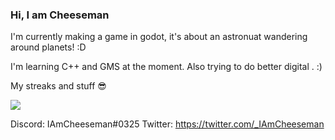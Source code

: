 ### Hi, I am Cheeseman

<!--
**IAmCheeseman/IAmCheeseman** is a ✨ _special_ ✨ repository because its `README.md` (this file) appears on your GitHub profile.

Here are some ideas to get you started:
a
- 🔭 I’m currently working on ...
- 🌱 I’m currently learning ...
- 👯 I’m looking to collaborate on ...
- 🤔 I’m looking for help with ...
- 💬 Ask me about ...
- 📫 How to reach me: ...
- 😄 Pronouns: ...
- ⚡ Fun fact: ...
-->

I'm currently making a game in godot, it's about an astronuat wandering around planets! :D

I'm learning C++ and GMS at the moment. Also trying to do better digital . :)

My streaks and stuff 😎

![](https://github-readme-streak-stats.herokuapp.com/?user=IAmCheeseman&hide_border=true)

Discord: IAmCheeseman#0325
Twitter: https://twitter.com/_IAmCheeseman
